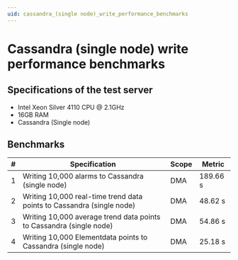 ```yaml
---
uid: cassandra_(single node)_write_performance_benchmarks
---
```


# Cassandra (single node) write performance benchmarks

## Specifications of the test server

- Intel Xeon Silver 4110 CPU @ 2.1GHz
- 16GB RAM
- Cassandra (Single node)

## Benchmarks

| \# | Specification | Scope | Metric |
| -- | ------------- | ----- | ------ |
| 1 | Writing 10,000 alarms to Cassandra (single node) | DMA | 189.66 s |
| 2 | Writing 10,000 real-time trend data points to Cassandra (single node) | DMA | 48.62 s |
| 3 | Writing 10,000 average trend data points to Cassandra (single node) | DMA | 54.86 s |
| 4 | Writing 10,000 Elementdata points to Cassandra (single node) | DMA | 25.18 s |
